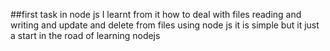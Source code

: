 ##first task in node js 
I learnt from it how to deal with files reading and writing and update and delete from files using node js it is simple but it just a start in the road of learning nodejs
